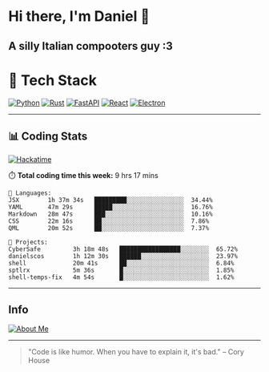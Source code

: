# Hi there, I'm Daniel 👋

## A silly Italian compooters guy :3

# 🚀 Tech Stack

[![Python](https://img.shields.io/badge/Python-3.13%2B-blue?style=for-the-badge&logo=python&logoColor=white)](https://www.python.org/)
[![Rust](https://img.shields.io/badge/Rust-1.87%2B-black?style=for-the-badge&logo=rust&logoColor=white)](https://www.rust-lang.org/)
[![FastAPI](https://img.shields.io/badge/FastAPI-0.110.0%2B-green?style=for-the-badge&logo=fastapi&logoColor=white)](https://fastapi.tiangolo.com/)
[![React](https://img.shields.io/badge/React-19.1.0%2B-blue?style=for-the-badge&logo=react&logoColor=white)](https://react.dev/)
[![Electron](https://img.shields.io/badge/Electron-36.2.0%2B-dark?style=for-the-badge&logo=electron&logoColor=white)](https://www.electronjs.org/)

---

## 📊 Coding Stats

[![Hackatime](https://img.shields.io/badge/Hackatime-Hack%20Club-orange?style=for-the-badge&logo=wakatime&logoColor=white)](https://hackatime.hackclub.com)

⏱️ **Total coding time this week:** 9 hrs 17 mins

```text
💾 Languages:
JSX        1h 37m 34s   █████████░░░░░░░░░░░░░░░░  34.44%
YAML       47m 29s      █████░░░░░░░░░░░░░░░░░░░░  16.76%
Markdown   28m 47s      ███░░░░░░░░░░░░░░░░░░░░░░  10.16%
CSS        22m 16s      ██░░░░░░░░░░░░░░░░░░░░░░░  7.86%
QML        20m 52s      ██░░░░░░░░░░░░░░░░░░░░░░░  7.37%

💼 Projects:
CyberSafe         3h 18m 48s   █████████████████░░░░░░░░  65.72%
danielscos        1h 12m 30s   ██████░░░░░░░░░░░░░░░░░░░  23.97%
shell             20m 41s      ██░░░░░░░░░░░░░░░░░░░░░░░  6.84%
sptlrx            5m 36s       █░░░░░░░░░░░░░░░░░░░░░░░░  1.85%
shell-temps-fix   4m 54s       █░░░░░░░░░░░░░░░░░░░░░░░░  1.62%
```

---

## Info
[![About Me](https://img.shields.io/badge/About--Me-black?style=for-the-badge&logo=numpy&logoColor=white)](https://danielscos.github.io/about_me)

---

> "Code is like humor. When you have to explain it, it's bad." – Cory House
